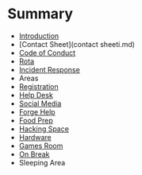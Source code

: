 # Summary

* [Introduction](README.md)
* [Contact Sheet](contact sheeti.md)
* [Code of Conduct](code_of_conduct.md)
* [Rota](rota.md)
* [Incident Response](incident_response.md)
* Areas
* [Registration](areas/registration.md)
* [Help Desk](areas/help_desk.md)
* [Social Media](areas/social_media.md)
* [Forge Help](areas/forge_help.md)
* [Food Prep](areas/food_prep.md)
* [Hacking Space](areas/hacking_space.md)
* [Hardware](areas/hardware.md)
* [Games Room](areas/games_room.md)
* [On Break](areas/on_break.md)
* Sleeping Area

